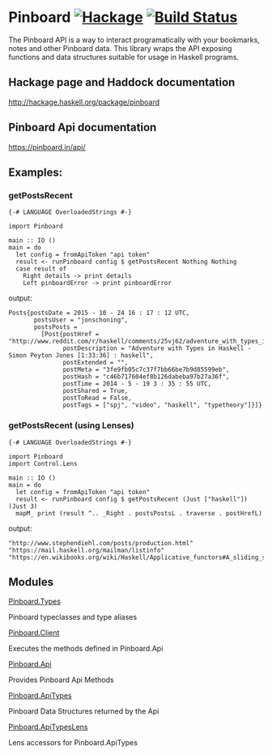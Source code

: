 # Pinboard [![Hackage](https://img.shields.io/hackage/v/pinboard.svg?style=flat)](https://hackage.haskell.org/package/pinboard) [![Build Status](https://travis-ci.org/jonschoning/pinboard.svg?branch=master)](https://travis-ci.org/jonschoning/pinboard)

The Pinboard API is a way to interact programatically with
your bookmarks, notes and other Pinboard data. This
library wraps the API exposing functions and data
structures suitable for usage in Haskell programs.

## Hackage page and Haddock documentation
<http://hackage.haskell.org/package/pinboard>

## Pinboard Api documentation

<https://pinboard.in/api/>

## Examples: 

### getPostsRecent
``` {.haskell}
{-# LANGUAGE OverloadedStrings #-}

import Pinboard

main :: IO ()
main = do
  let config = fromApiToken "api token"
  result <- runPinboard config $ getPostsRecent Nothing Nothing
  case result of
    Right details -> print details
    Left pinboardError -> print pinboardError
```

output:
```
Posts{postsDate = 2015 - 10 - 24 16 : 17 : 12 UTC,
       postsUser = "jonschoning",
       postsPosts =
         [Post{postHref = "http://www.reddit.com/r/haskell/comments/25vj62/adventure_with_types_in_haskell_simon_peyton/",
               postDescription = "Adventure with Types in Haskell - Simon Peyton Jones [1:33:36] : haskell",
               postExtended = "", 
               postMeta = "3fe9fb05c7c37f7bb66be7b9d85599eb",
               postHash = "c46b717604ef8b126dabeba97b27a36f",
               postTime = 2014 - 5 - 19 3 : 35 : 55 UTC, 
               postShared = True,
               postToRead = False,
               postTags = ["spj", "video", "haskell", "typetheory"]}]}
```

### getPostsRecent (using Lenses)
``` {.haskell}
{-# LANGUAGE OverloadedStrings #-}

import Pinboard
import Control.Lens

main :: IO ()
main = do
  let config = fromApiToken "api token"
  result <- runPinboard config $ getPostsRecent (Just ["haskell"]) (Just 3)
  mapM_ print (result ^.. _Right . postsPostsL . traverse . postHrefL)

```

output:
```
"http://www.stephendiehl.com/posts/production.html"
"https://mail.haskell.org/mailman/listinfo"
"https://en.wikibooks.org/wiki/Haskell/Applicative_functors#A_sliding_scale_of_power"
```


## Modules

[Pinboard.Types](https://hackage.haskell.org/package/pinboard/docs/Pinboard-Types.html)

  Pinboard typeclasses and type aliases

[Pinboard.Client](https://hackage.haskell.org/package/pinboard/docs/Pinboard-Client.html)

  Executes the methods defined in Pinboard.Api

[Pinboard.Api](https://hackage.haskell.org/package/pinboard/docs/Pinboard-Api.html)

  Provides Pinboard Api Methods

[Pinboard.ApiTypes](https://hackage.haskell.org/package/pinboard/docs/Pinboard-ApiTypes.html)

  Pinboard Data Structures returned by the Api

[Pinboard.ApiTypesLens](https://hackage.haskell.org/package/pinboard/docs/Pinboard-ApiTypesLens.html)

  Lens accessors for Pinboard.ApiTypes

